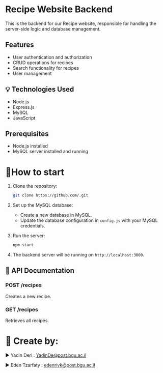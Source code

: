 
# Recipe Website Backend

This is the backend for our Recipe website, responsible for handling the server-side logic and database management.

## Features

- User authentication and authorization
- CRUD operations for recipes
- Search functionality for recipes
- User management

## 💡 Technologies Used
- Node.js
- Express.js
- MySQL
- JavaScript

## Prerequisites

- Node.js installed
- MySQL server installed and running

# 🚩How to start
1. Clone the repository:

   ```bash
   git clone https://github.com/.git
   ```

2. Set up the MySQL database:

   - Create a new database in MySQL.
   - Update the database configuration in `config.js` with your MySQL credentials.

3. Run the server:

   ```bash
   npm start
   ```

4. The backend server will be running on `http://localhost:3000`.

## 📶 API Documentation

### POST /recipes

Creates a new recipe.

### GET /recipes

Retrieves all recipes.


# 📎 Create by:

 

▶️ Yadin Deri : YadinDe@post.bgu.ac.il

▶️ Eden Tzarfaty : edenrivk@post.bgu.ac.il




